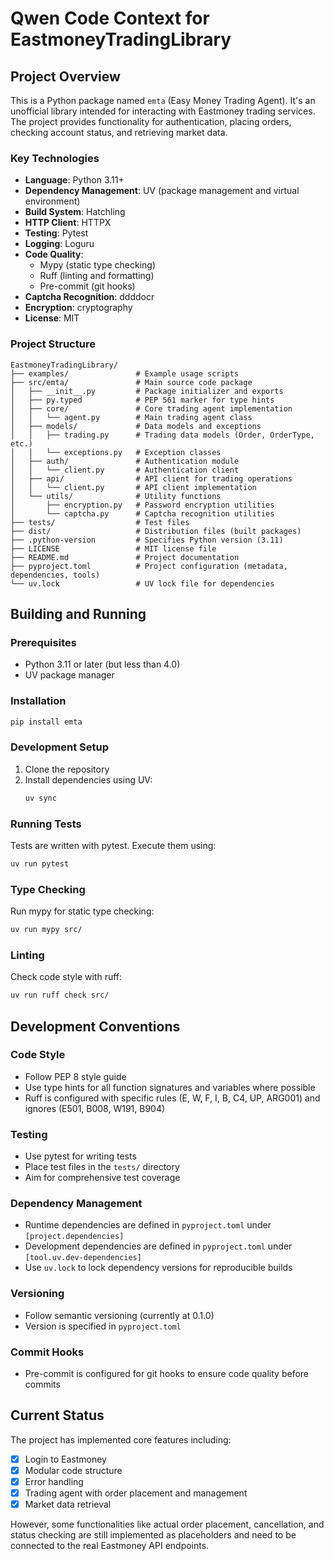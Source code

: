 # Qwen Code Context for EastmoneyTradingLibrary

## Project Overview

This is a Python package named `emta` (Easy Money Trading Agent). It's an unofficial library intended for interacting with Eastmoney trading services. The project provides functionality for authentication, placing orders, checking account status, and retrieving market data.

### Key Technologies
- **Language**: Python 3.11+
- **Dependency Management**: UV (package management and virtual environment)
- **Build System**: Hatchling
- **HTTP Client**: HTTPX
- **Testing**: Pytest
- **Logging**: Loguru
- **Code Quality**:
  - Mypy (static type checking)
  - Ruff (linting and formatting)
  - Pre-commit (git hooks)
- **Captcha Recognition**: ddddocr
- **Encryption**: cryptography
- **License**: MIT

### Project Structure
```
EastmoneyTradingLibrary/
├── examples/               # Example usage scripts
├── src/emta/               # Main source code package
│   ├── __init__.py         # Package initializer and exports
│   ├── py.typed            # PEP 561 marker for type hints
│   ├── core/               # Core trading agent implementation
│   │   └── agent.py        # Main trading agent class
│   ├── models/             # Data models and exceptions
│   │   ├── trading.py      # Trading data models (Order, OrderType, etc.)
│   │   └── exceptions.py   # Exception classes
│   ├── auth/               # Authentication module
│   │   └── client.py       # Authentication client
│   ├── api/                # API client for trading operations
│   │   └── client.py       # API client implementation
│   └── utils/              # Utility functions
│       ├── encryption.py   # Password encryption utilities
│       └── captcha.py      # Captcha recognition utilities
├── tests/                  # Test files
├── dist/                   # Distribution files (built packages)
├── .python-version         # Specifies Python version (3.11)
├── LICENSE                 # MIT license file
├── README.md               # Project documentation
├── pyproject.toml          # Project configuration (metadata, dependencies, tools)
└── uv.lock                 # UV lock file for dependencies
```

## Building and Running

### Prerequisites
- Python 3.11 or later (but less than 4.0)
- UV package manager

### Installation
```bash
pip install emta
```

### Development Setup
1. Clone the repository
2. Install dependencies using UV:
   ```bash
   uv sync
   ```

### Running Tests
Tests are written with pytest. Execute them using:
```bash
uv run pytest
```

### Type Checking
Run mypy for static type checking:
```bash
uv run mypy src/
```

### Linting
Check code style with ruff:
```bash
uv run ruff check src/
```

## Development Conventions

### Code Style
- Follow PEP 8 style guide
- Use type hints for all function signatures and variables where possible
- Ruff is configured with specific rules (E, W, F, I, B, C4, UP, ARG001) and ignores (E501, B008, W191, B904)

### Testing
- Use pytest for writing tests
- Place test files in the `tests/` directory
- Aim for comprehensive test coverage

### Dependency Management
- Runtime dependencies are defined in `pyproject.toml` under `[project.dependencies]`
- Development dependencies are defined in `pyproject.toml` under `[tool.uv.dev-dependencies]`
- Use `uv.lock` to lock dependency versions for reproducible builds

### Versioning
- Follow semantic versioning (currently at 0.1.0)
- Version is specified in `pyproject.toml`

### Commit Hooks
- Pre-commit is configured for git hooks to ensure code quality before commits

## Current Status
The project has implemented core features including:
- [x] Login to Eastmoney
- [x] Modular code structure
- [x] Error handling
- [x] Trading agent with order placement and management
- [x] Market data retrieval

However, some functionalities like actual order placement, cancellation, and status checking are still implemented as placeholders and need to be connected to the real Eastmoney API endpoints.
